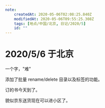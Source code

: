 ```yaml
---
note:
    createdAt: 2020-05-06T02:08:25.840Z
    modifiedAt: 2020-05-06T09:55:25.308Z
    tags: [地点/中国/北京, 日记/2020/5]
    id: ""
---
```

# 2020/5/6 于北京
一个字，"难"
<!-- @timer "date":"Wed May 06 2020 17:53:50 GMT+0800 (China Standard Time)" -->
添加了批量 rename/delete 目录以及标签的功能。

订的书今天到了。

貌似京东送货现在可以进小区了。  